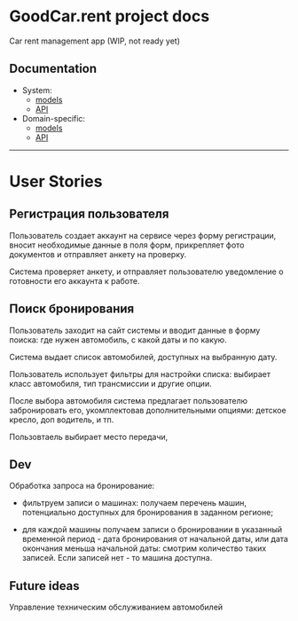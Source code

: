 # GoodCar.rent project docs

Car rent management app (WIP, not ready yet)

## Documentation

* System: 
    * [models](system/system-models.md)
    * [API](system/system-api.md)
* Domain-specific:
    * [models](domain-specific/domain-models.md)
    * [API](domain-specific/domain-api.md)

----

# User Stories

## Регистрация пользователя

Пользователь создает аккаунт на сервисе через форму регистрации, вносит необходимые данные в поля форм, прикрепляет фото документов и отправляет анкету на проверку.

Система проверяет анкету, и отправляет пользователю уведомление о готовности его аккаунта к работе.

## Поиск бронирования

Пользователь заходит на сайт системы и вводит данные в форму поиска: где нужен автомобиль, с какой даты и по какую.

Система выдает список автомобилей, доступных на выбранную дату.

Пользователь использует фильтры для настройки списка: выбирает класс автомобиля, тип трансмиссии и другие опции.

После выбора автомобиля система предлагает пользователю забронировать его, укомплектовав дополнительными опциями: детское кресло, доп водитель, и тп.

Пользовтаель выбирает место передачи, 

## Dev

Обработка запроса на бронирование:

* фильтруем записи о машинах: получаем перечень машин, потенциально доступных для бронирования в заданном регионе;

* для каждой машины получаем записи о бронировании в указанный временной период - дата бронирования от начальной даты, или дата окончания меньша начальной даты: смотрим количество таких записей. Если записей нет - то машина доступна.


## Future ideas

Управление техническим обслуживанием автомобилей
